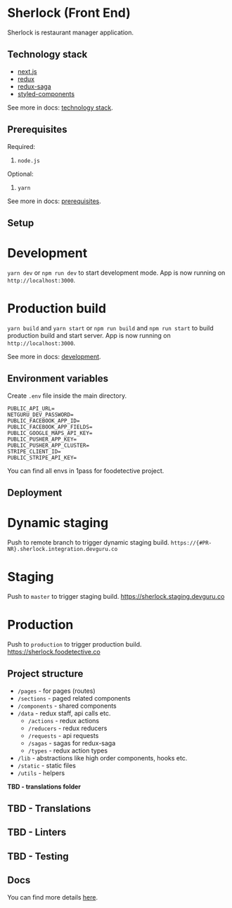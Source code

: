 # Sherlock (Front End)

Sherlock is restaurant manager application.

## Technology stack

- [next.js](https://nextjs.org)
- [redux](https://redux.js.org/)
- [redux-saga](https://redux.js.org/)
- [styled-components](https://www.styled-components.com)

See more in docs: [technology stack](./docs/technology-stack.md).

## Prerequisites

Required:

1. `node.js`

Optional:

1. `yarn`

See more in docs: [prerequisites](./docs/prerequistes.md).

## Setup

# Development

`yarn dev` or `npm run dev` to start development mode. App is now running on `http://localhost:3000`.

# Production build

`yarn build` and `yarn start` or `npm run build` and `npm run start` to build production build and start server. App is now running on `http://localhost:3000`.

See more in docs: [development](./docs/setup.md).

## Environment variables

Create `.env` file inside the main directory.

```
PUBLIC_API_URL=
NETGURU_DEV_PASSWORD=
PUBLIC_FACEBOOK_APP_ID=
PUBLIC_FACEBOOK_APP_FIELDS=
PUBLIC_GOOGLE_MAPS_API_KEY=
PUBLIC_PUSHER_APP_KEY=
PUBLIC_PUSHER_APP_CLUSTER=
STRIPE_CLIENT_ID=
PUBLIC_STRIPE_API_KEY=
```

You can find all envs in 1pass for foodetective project.

## Deployment

# Dynamic staging

Push to remote branch to trigger dynamic staging build.
`https://{#PR-NR}.sherlock.integration.devguru.co`

# Staging

Push to `master` to trigger staging build.
https://sherlock.staging.devguru.co

# Production

Push to `production` to trigger production build.
https://sherlock.foodetective.co

## Project structure

- `/pages` - for pages (routes)
- `/sections` - paged related components
- `/components` - shared components
- `/data` - redux staff, api calls etc.
  - `/actions` - redux actions
  - `/reducers` - redux reducers
  - `/requests` - api requests
  - `/sagas` - sagas for redux-saga
  - `/types` - redux action types
- `/lib` - abstractions like high order components, hooks etc.
- `/static` - static files
- `/utils` - helpers

**TBD - translations folder**

## TBD - Translations

## TBD - Linters

## TBD - Testing

## Docs

You can find more details [here](./docs).
